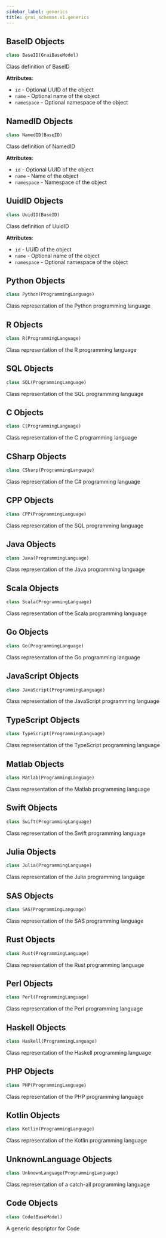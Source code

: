 ```yaml
---
sidebar_label: generics
title: grai_schemas.v1.generics
---
```


## BaseID Objects

```python
class BaseID(GraiBaseModel)
```

Class definition of BaseID

**Attributes**:

- `id` - Optional UUID of the object
- `name` - Optional name of the object
- `namespace` - Optional namespace of the object

## NamedID Objects

```python
class NamedID(BaseID)
```

Class definition of NamedID

**Attributes**:

- `id` - Optional UUID of the object
- `name` - Name of the object
- `namespace` - Namespace of the object

## UuidID Objects

```python
class UuidID(BaseID)
```

Class definition of UuidID

**Attributes**:

- `id` - UUID of the object
- `name` - Optional name of the object
- `namespace` - Optional namespace of the object

## Python Objects

```python
class Python(ProgrammingLanguage)
```

Class representation of the Python programming language

## R Objects

```python
class R(ProgrammingLanguage)
```

Class representation of the R programming language

## SQL Objects

```python
class SQL(ProgrammingLanguage)
```

Class representation of the SQL programming language

## C Objects

```python
class C(ProgrammingLanguage)
```

Class representation of the C programming language

## CSharp Objects

```python
class CSharp(ProgrammingLanguage)
```

Class representation of the C# programming language

## CPP Objects

```python
class CPP(ProgrammingLanguage)
```

Class representation of the SQL programming language

## Java Objects

```python
class Java(ProgrammingLanguage)
```

Class representation of the Java programming language

## Scala Objects

```python
class Scala(ProgrammingLanguage)
```

Class representation of the Scala programming language

## Go Objects

```python
class Go(ProgrammingLanguage)
```

Class representation of the Go programming language

## JavaScript Objects

```python
class JavaScript(ProgrammingLanguage)
```

Class representation of the JavaScript programming language

## TypeScript Objects

```python
class TypeScript(ProgrammingLanguage)
```

Class representation of the TypeScript programming language

## Matlab Objects

```python
class Matlab(ProgrammingLanguage)
```

Class representation of the Matlab programming language

## Swift Objects

```python
class Swift(ProgrammingLanguage)
```

Class representation of the Swift programming language

## Julia Objects

```python
class Julia(ProgrammingLanguage)
```

Class representation of the Julia programming language

## SAS Objects

```python
class SAS(ProgrammingLanguage)
```

Class representation of the SAS programming language

## Rust Objects

```python
class Rust(ProgrammingLanguage)
```

Class representation of the Rust programming language

## Perl Objects

```python
class Perl(ProgrammingLanguage)
```

Class representation of the Perl programming language

## Haskell Objects

```python
class Haskell(ProgrammingLanguage)
```

Class representation of the Haskell programming language

## PHP Objects

```python
class PHP(ProgrammingLanguage)
```

Class representation of the PHP programming language

## Kotlin Objects

```python
class Kotlin(ProgrammingLanguage)
```

Class representation of the Kotlin programming language

## UnknownLanguage Objects

```python
class UnknownLanguage(ProgrammingLanguage)
```

Class representation of a catch-all programming language

## Code Objects

```python
class Code(BaseModel)
```

A generic descriptor for Code
